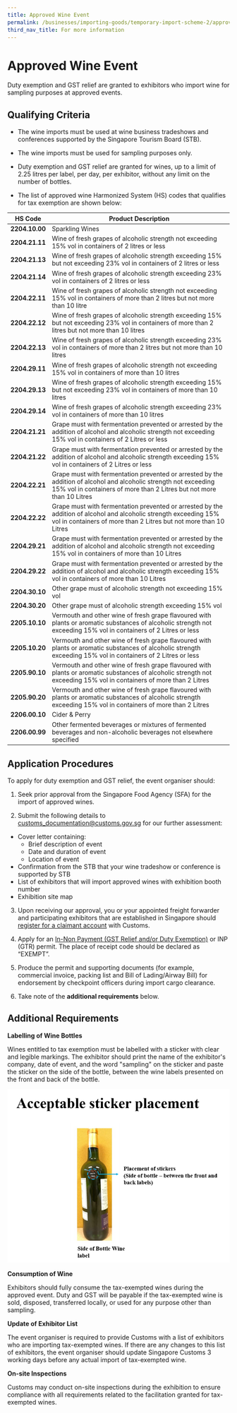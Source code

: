 ```yaml
---
title: Approved Wine Event
permalink: /businesses/importing-goods/temporary-import-scheme-2/approved-wine-event/
third_nav_title: For more information
---
```

# Approved Wine Event

Duty exemption and GST relief are granted to exhibitors who import wine for sampling purposes at approved events.

## Qualifying Criteria
    
-   The wine imports must be used at wine business tradeshows and conferences supported by the Singapore Tourism Board (STB).

-   The wine imports must be used for sampling purposes only.

-   Duty exemption and GST relief are granted for wines, up to a limit of 2.25 litres per label, per day, per exhibitor, without any limit on the number of bottles.

-   The list of approved wine Harmonized System (HS) codes that qualifies for tax exemption are shown below:

| HS Code | Product Description |
|--|--|
| **2204.10.00** |Sparkling Wines |
| **2204.21.11** | Wine of fresh grapes of alcoholic strength not exceeding 15% vol in containers of 2 litres or less |
| **2204.21.13**| Wine of fresh grapes of alcoholic strength exceeding 15% but not exceeding 23% vol in containers of 2 litres or less|
|**2204.21.14** | Wine of fresh grapes of alcoholic strength exceeding 23% vol in containers of 2 litres or less|
| **2204.22.11** |  Wine of fresh grapes of alcoholic strength not exceeding 15% vol in containers of more than 2 litres but not more than 10 litre |
| **2204.22.12** | Wine of fresh grapes of alcoholic strength exceeding 15% but not exceeding 23% vol in containers of more than 2 litres but not more than 10 litres |
| **2204.22.13** | Wine of fresh grapes of alcoholic strength exceeding 23% vol in containers of more than 2 litres but not more than 10 litres |
| **2204.29.11** | Wine of fresh grapes of alcoholic strength not exceeding 15% vol in containers of more than 10 litres |
| **2204.29.13** | Wine of fresh grapes of alcoholic strength exceeding 15% but not exceeding 23% vol in containers of more than 10 litres |
| **2204.29.14** | Wine of fresh grapes of alcoholic strength exceeding 23% vol in containers of more than 10 litres |
| **2204.21.21** | Grape must with fermentation prevented or arrested by the addition of alcohol and alcoholic strength not exceeding 15% vol in containers of 2 Litres or less |
| **2204.21.22** | Grape must with fermentation prevented or arrested by the addition of alcohol and alcoholic strength exceeding 15% vol in containers of 2 Litres or less |
| **2204.22.21** | Grape must with fermentation prevented or arrested by the addition of alcohol and alcoholic strength not exceeding 15% vol in containers of more than 2 Litres but not more than 10 Litres |
| **2204.22.22** | Grape must with fermentation prevented or arrested by the addition of alcohol and alcoholic strength exceeding 15% vol in containers of more than 2 Litres but not more than 10 Litres |
| **2204.29.21** | Grape must with fermentation prevented or arrested by the addition of alcohol and alcoholic strength not exceeding 15% vol in containers of more than 10 Litres |
| **2204.29.22** | Grape must with fermentation prevented or arrested by the addition of alcohol and alcoholic strength exceeding 15% vol in containers of more than 10 Litres |
| **2204.30.10** | Other grape must of alcoholic strength not exceeding 15% vol |
| **2204.30.20** | Other grape must of alcoholic strength exceeding 15% vol |
| **2205.10.10** | Vermouth and other wine of fresh grape flavoured with plants or aromatic substances of alcoholic strength not exceeding 15% vol in containers of 2 Litres or less |
| **2205.10.20** | Vermouth and other wine of fresh grape flavoured with plants or aromatic substances of alcoholic strength exceeding 15% vol in containers of 2 Litres or less |
| **2205.90.10** | Vermouth and other wine of fresh grape flavoured with plants or aromatic substances of alcoholic strength not exceeding 15% vol in containers of more than 2 Litres |
| **2205.90.20** | Vermouth and other wine of fresh grape flavoured with plants or aromatic substances of alcoholic strength exceeding 15% vol in containers of more than 2 Litres| 
| **2206.00.10** | Cider & Perry |
| **2206.00.99** | Other fermented beverages or mixtures of fermented beverages and non-alcoholic beverages not elsewhere specified |

## Application Procedures
   To apply for duty exemption and GST relief, the event organiser should:

1) Seek prior approval from the Singapore Food Agency (SFA) for the import of approved wines.

2) Submit the following details to [customs_documentation@customs.gov.sg](mailto:customs_documentation@customs.gov.sg) for our further assessment:

-   Cover letter containing:
    -   Brief description of event
    -   Date and duration of event
    -   Location of event
-   Confirmation from the STB that your wine tradeshow or conference is supported by STB
-   List of exhibitors that will import approved wines with exhibition booth number
-   Exhibition site map

3) Upon receiving our approval, you or your appointed freight forwarder and participating exhibitors that are established in Singapore should <a href="https://www.customs.gov.sg/businesses/new-traders-and-registration-services/registration-services/register-claimants">register for a claimant account</a> with Customs.

4) Apply for an [In-Non Payment (GST Relief and/or Duty Exemption)](/businesses/importing-goods/import-procedures/types-of-import-permits) or INP (GTR) permit. The place of receipt code should be declared as “EXEMPT”.

5) Produce the permit and supporting documents (for example, commercial invoice, packing list and Bill of Lading/Airway Bill) for endorsement by checkpoint officers during import cargo clearance.

6) Take note of the **additional requirements** below.

## Additional Requirements
    
 **Labelling of Wine Bottles**

Wines entitled to tax exemption must be labelled with a sticker with clear and legible markings. The exhibitor should print the name of the exhibitor's company, date of event, and the word "sampling" on the sticker and paste the sticker on the side of the bottle, between the wine labels presented on the front and back of the bottle.

![ASP.PNG](/images/ASP.PNG)

**Consumption of Wine**

Exhibitors should fully consume the tax-exempted wines during the approved event. Duty and GST will be payable if the tax-exempted wine is sold, disposed, transferred locally, or used for any purpose other than sampling.

**Update of Exhibitor List**

The event organiser is required to provide Customs with a list of exhibitors who are importing tax-exempted wines. If there are any changes to this list of exhibitors, the event organiser should update Singapore Customs 3 working days before any actual import of tax-exempted wine.

**On-site Inspections**

Customs may conduct on-site inspections during the exhibition to ensure compliance with all requirements related to the facilitation granted for tax-exempted wines.